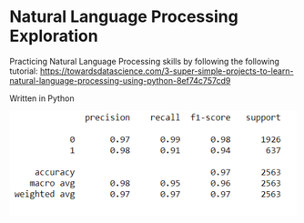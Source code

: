 # Natural Language Processing Exploration
Practicing Natural Language Processing skills by following the following tutorial:
https://towardsdatascience.com/3-super-simple-projects-to-learn-natural-language-processing-using-python-8ef74c757cd9

Written in Python

![Classifier Results](https://raw.githubusercontent.com/MatthewBarrettUCD/Simple-NLP-Projects/main/images/classifierResults.PNG)
